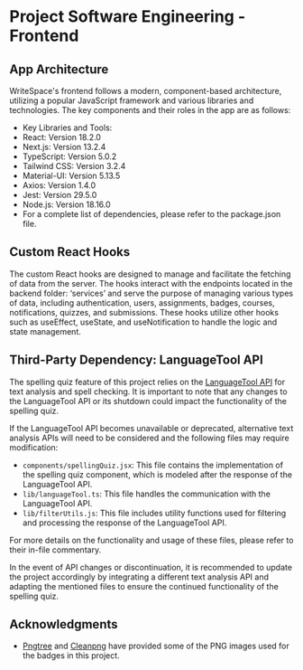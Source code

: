 <!-- ABOUT THE PROJECT  -->
# Project Software Engineering - Frontend


<!-- GETTING STARTED -->

## App Architecture

WriteSpace's frontend follows a modern, component-based architecture, utilizing a popular JavaScript framework and various libraries and technologies. The key components and their roles in the app are as follows:

* Key Libraries and Tools:
* React: Version 18.2.0
* Next.js: Version 13.2.4
* TypeScript: Version 5.0.2
* Tailwind CSS: Version 3.2.4
* Material-UI: Version 5.13.5
* Axios: Version 1.4.0
* Jest: Version 29.5.0
* Node.js: Version 18.16.0
* For a complete list of dependencies, please refer to the package.json file.

## Custom React Hooks

The custom React hooks are designed to manage and facilitate the fetching of data from the server. The hooks interact with the endpoints located in the backend folder: ‘services’ and serve the purpose of managing various types of data, including authentication, users, assignments, badges, courses, notifications, quizzes, and submissions. These hooks utilize other hooks such as useEffect, useState, and useNotification to handle the logic and state management.

## Third-Party Dependency: LanguageTool API

The spelling quiz feature of this project relies on the [LanguageTool API](https://rapidapi.com/dnaber/api/languagetool) for text analysis and spell checking. It is important to note that any changes to the LanguageTool API or its shutdown could impact the functionality of the spelling quiz.

If the LanguageTool API becomes unavailable or deprecated, alternative text analysis APIs will need to be considered and the following files may require modification:

* `components/spellingQuiz.jsx`: This file contains the implementation of the spelling quiz component, which is modeled after the response of the LanguageTool API.
* `lib/languageTool.ts`: This file handles the communication with the LanguageTool API.
* `lib/filterUtils.js`: This file includes utility functions used for filtering and processing the response of the LanguageTool API.

For more details on the functionality and usage of these files, please refer to their in-file commentary.

In the event of API changes or discontinuation, it is recommended to update the project accordingly by integrating a different text analysis API and adapting the mentioned files to ensure the continued functionality of the spelling quiz.


## Acknowledgments

* [Pngtree](https://pngtree.com/) and [Cleanpng](https://www.cleanpng.com/) have provided some of the PNG images used for the badges in this project. 

